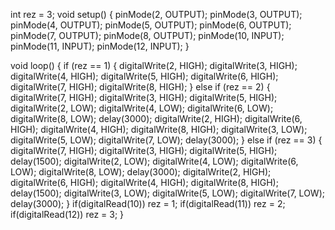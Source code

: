int rez = 3;
void setup() {
  pinMode(2, OUTPUT);
  pinMode(3, OUTPUT);
  pinMode(4, OUTPUT);
  pinMode(5, OUTPUT);
  pinMode(6, OUTPUT);
  pinMode(7, OUTPUT);
  pinMode(8, OUTPUT);
  pinMode(10, INPUT);
  pinMode(11, INPUT);
  pinMode(12, INPUT);
}

void loop() {
  if (rez == 1) {
    digitalWrite(2, HIGH);
    digitalWrite(3, HIGH);
    digitalWrite(4, HIGH);
    digitalWrite(5, HIGH);
    digitalWrite(6, HIGH);
    digitalWrite(7, HIGH);
    digitalWrite(8, HIGH);
  } else if (rez == 2) {
    digitalWrite(7, HIGH);
    digitalWrite(3, HIGH);
    digitalWrite(5, HIGH);
    digitalWrite(2, LOW);
    digitalWrite(4, LOW);
    digitalWrite(6, LOW);
    digitalWrite(8, LOW);
    delay(3000);
    digitalWrite(2, HIGH);
    digitalWrite(6, HIGH);
    digitalWrite(4, HIGH);
    digitalWrite(8, HIGH);
    digitalWrite(3, LOW);
    digitalWrite(5, LOW);
    digitalWrite(7, LOW);
    delay(3000);
  } else if (rez == 3) {
    digitalWrite(7, HIGH);
    digitalWrite(3, HIGH);
    digitalWrite(5, HIGH);
    delay(1500);
    digitalWrite(2, LOW);
    digitalWrite(4, LOW);
    digitalWrite(6, LOW);
    digitalWrite(8, LOW);
    delay(3000);
    digitalWrite(2, HIGH);
    digitalWrite(6, HIGH);
    digitalWrite(4, HIGH);
    digitalWrite(8, HIGH);
    delay(1500);
    digitalWrite(3, LOW);
    digitalWrite(5, LOW);
    digitalWrite(7, LOW);
    delay(3000);
  }
  if(digitalRead(10))
    rez = 1;
  if(digitalRead(11))
    rez = 2;
  if(digitalRead(12))
    rez = 3;
}

